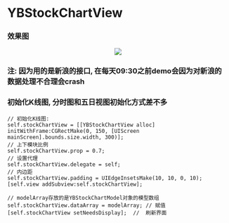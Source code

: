 # YBStockChartView

### 效果图
<div align=center><img src="http://upload-images.jianshu.io/upload_images/2887144-6f2410310de3f681.gif?imageMogr2/auto-orient/strip"/></div>

### 注: 因为用的是新浪的接口, 在每天09:30之前demo会因为对新浪的数据处理不合理会crash

### 初始化K线图, 分时图和五日视图初始化方式差不多
```
// 初始化K线图:
self.stockChartView = [[YBStockChartView alloc] initWithFrame:CGRectMake(0, 150, [UIScreen mainScreen].bounds.size.width, 300)];
// 上下模块比例
self.stockChartView.prop = 0.7;
// 设置代理
self.stockChartView.delegate = self;
// 内边距
self.stockChartView.padding = UIEdgeInsetsMake(10, 10, 0, 10);
[self.view addSubview:self.stockChartView];

// modelArray存放的是YBStockChartModel对象的模型数组
self.stockChartView.dataArray = modelArray; // 赋值
[self.stockChartView setNeedsDisplay];  //  刷新界面

```

